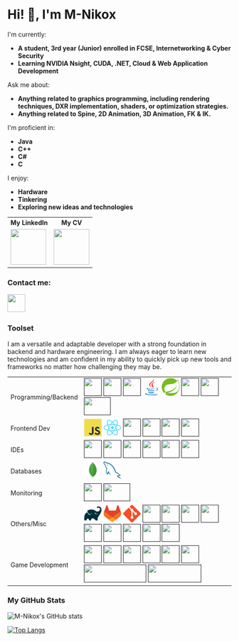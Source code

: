 # Hi! 👋, I'm M-Nikox

I'm currently:
- __A student, 3rd year (Junior) enrolled in FCSE, Internetworking & Cyber Security__
- __Learning NVIDIA Nsight, CUDA, .NET, Cloud & Web Application Development__

Ask me about:
- __Anything related to graphics programming, including rendering techniques, DXR implementation, shaders, or optimization strategies.__
- __Anything related to Spine, 2D Animation, 3D Animation, FK & IK.__

I'm proficient in:
- __Java__
- __C++__
- __C#__
- __C__

I enjoy:
- __Hardware__
- __Tinkering__
- __Exploring new ideas and technologies__


<table>
  <tr>
    <th>My LinkedIn</th>
    <th>My CV</th>
  </tr>
  <tr>
    <td>
      <a href="https://www.linkedin.com/in/matej-n-b78121235/"><img width="80" height="80" src="https://upload.wikimedia.org/wikipedia/commons/thumb/8/81/LinkedIn_icon.svg/1200px-LinkedIn_icon.svg.png"/></a>
    </td>
    <td>
      <a href="https://www.linkedin.com/in/matej-n-b78121235/"><img width="80" height="80" src="https://www.svgrepo.com/show/11803/curriculum-vitae.svg"/></a>
    </td>
  </tr>
</table>

### Contact me:
<a href="https://www.linkedin.com/in/matej-n-b78121235/"><img src="https://upload.wikimedia.org/wikipedia/commons/thumb/8/81/LinkedIn_icon.svg/1200px-LinkedIn_icon.svg.png" width="40" height="40"/></a>

### Toolset

I am a versatile and adaptable developer with a strong foundation in backend and hardware engineering. I am always eager to learn new technologies and am confident in my ability to quickly pick up new tools and frameworks no matter how challenging they may be.

<table>
   <tr>
        <td>Programming/Backend</td>
        <td>
            <a href=""><img src="https://cdn.jsdelivr.net/gh/devicons/devicon@latest/icons/csharp/csharp-original.svg" width="40" height="40"/></a>
            <a href=""><img src="https://cdn.jsdelivr.net/gh/devicons/devicon@latest/icons/cplusplus/cplusplus-original.svg" width="40" height="40"/></a>
            <a href=""><img src="https://cdn.jsdelivr.net/gh/devicons/devicon@latest/icons/c/c-original.svg" width="40" height="40"/></a>
            <a href=""><img src="https://github.com/devicons/devicon/blob/v2.13.0/icons/java/java-original.svg" width="40" height="40"/></a>
            <a href=""><img src="https://github.com/devicons/devicon/blob/v2.13.0/icons/spring/spring-original.svg" width="40" height="40"/></a>
            <a href=""><img src="https://upload.wikimedia.org/wikipedia/commons/2/27/PHP-logo.svg" width="40" height="40"/></a>
            <a href=""><img src="https://upload.wikimedia.org/wikipedia/commons/thumb/c/cf/Lua-Logo.svg/600px-Lua-Logo.svg.png" width="40" height="40"/></a>
            <a href=""><img src="https://upload.wikimedia.org/wikipedia/en/0/00/Papyrus.PNG" width="60" height="40"/></a>
        </td>
    </tr>
  <tr>
        <td>Frontend Dev</td>
        <td>
            <a href=""><img src="https://github.com/devicons/devicon/blob/v2.13.0/icons/javascript/javascript-original.svg" width="40" height="40"/></a>
            <a href=""><img src="https://github.com/devicons/devicon/blob/v2.13.0/icons/react/react-original.svg" width="40" height="40"/></a>
            <a href=""><img src="https://animejs.com/documentation/assets/img/anime-mini-logo.svg" width="40" height="40"/></a>
            <a href=""><img src="https://cdn.jsdelivr.net/gh/devicons/devicon@latest/icons/html5/html5-original.svg" width="40" height="40"/></a>
            <a href=""><img src="https://cdn.jsdelivr.net/gh/devicons/devicon@latest/icons/css3/css3-original.svg" width="40" height="40"/></a>
            <a href=""><img src="https://cdn.jsdelivr.net/gh/devicons/devicon@latest/icons/sass/sass-original.svg" width="40" height="40"/></a>
        </td>
    </tr>
   <tr>
        <td>IDEs</td>
        <td>
            <a href=""><img src="https://cdn.jsdelivr.net/gh/devicons/devicon@latest/icons/visualstudio/visualstudio-original.svg" width="40" height="40"/></a>
            <a href=""><img src="https://cdn.jsdelivr.net/gh/devicons/devicon@latest/icons/vscode/vscode-original.svg" width="40" height="40"/></a>
            <a href=""><img src="https://cdn.jsdelivr.net/gh/devicons/devicon@latest/icons/intellij/intellij-original.svg" width="40" height="40"/></a>
            <a href=""><img src="https://cdn.jsdelivr.net/gh/devicons/devicon@latest/icons/pycharm/pycharm-original.svg" width="40" height="40"/></a>
            <a href=""><img src="https://cdn.jsdelivr.net/gh/devicons/devicon@latest/icons/clion/clion-original.svg" width="40" height="40"/></a>
            <a href=""><img src="https://cdn.jsdelivr.net/gh/devicons/devicon@latest/icons/rider/rider-original.svg" width="40" height="40"/></a>
        </td>
   </tr>
  <tr>
    <tr>
        <td>Databases</td>
        <td>
            <a href=""><img src="https://github.com/devicons/devicon/blob/v2.13.0/icons/mongodb/mongodb-original.svg" width="40" height="40"/></a>
            <a href=""><img src="https://github.com/devicons/devicon/blob/v2.13.0/icons/mysql/mysql-original.svg" width="40" height="40"/></a>
        </td>
    </tr>
        <td>Monitoring</td>
        <td>
            <a href=""><img src="https://developer.download.nvidia.com/images/nvidia-nsight-graphics-icon-gbp-shaded-128.png" width="40" height="40"/></a>
            <a href=""><img src="https://poggu.me/uploads/default/original/1X/d373f12185cba8262a3a850aa850485de5a6e1e3.png" width="60" height="40"/></a>
    </tr>
    <tr>
            <td>Others/Misc</td>
            <td>
                <a href=""><img src="https://github.com/devicons/devicon/blob/v2.13.0/icons/gradle/gradle-plain.svg" width="40" height="40"/></a>
                <a href=""><img src="https://github.com/devicons/devicon/blob/v2.13.0/icons/gitlab/gitlab-original.svg" width="40" height="40"/></a>
                <a href=""><img src="https://github.com/devicons/devicon/blob/v2.13.0/icons/git/git-original.svg" width="40" height="40"/></a>
                <a href=""><img src="https://img.icons8.com/fluent/200/docker.png" width="40" height="40"/></a>
                <a href=""><img src="https://upload.wikimedia.org/wikipedia/commons/d/d8/Red_Hat_logo.svg" width="40" height="40"/></a>
                <a href=""><img src="https://upload.wikimedia.org/wikipedia/commons/thumb/e/e7/PuTTY_Icon.svg/1200px-PuTTY_Icon.svg.png" width="40" height="40"/></a>
                <a href=""><img src="https://cdn.jsdelivr.net/gh/devicons/devicon@latest/icons/json/json-original.svg" width="40" height="40"/></a>
                <a href=""><img src="https://cdn.jsdelivr.net/gh/devicons/devicon@latest/icons/xml/xml-original.svg" width="40" height="40"/></a>
                <a href=""><img src="https://cdn.jsdelivr.net/gh/devicons/devicon@latest/icons/bash/bash-original.svg" width="40" height="40"/></a>
                <a href=""><img src="https://cdn.jsdelivr.net/gh/devicons/devicon@latest/icons/powershell/powershell-original.svg" width="40" height="40"/></a>
                <a href=""><img src="https://cdn.jsdelivr.net/gh/devicons/devicon@latest/icons/ssh/ssh-original.svg" width="40" height="40"/></a>
                <a href=""><img src="https://cdn.jsdelivr.net/gh/devicons/devicon@latest/icons/linux/linux-original.svg" width="40" height="40"/></a>
            </td>
        </tr>
    <tr>
          <td>Game Development</td>
          <td>
              <a href=""><img src="https://cdn.jsdelivr.net/gh/devicons/devicon@latest/icons/unity/unity-original.svg" width="40" height="40"/></a>
              <a href=""><img src="https://cdn.jsdelivr.net/gh/devicons/devicon@latest/icons/unrealengine/unrealengine-original.svg" width="40" height="40"/></a>
              <a href=""><img src="https://cdn.jsdelivr.net/gh/devicons/devicon@latest/icons/blender/blender-original.svg" width="40" height="40"/></a>
              <a href=""><img src="https://upload.wikimedia.org/wikipedia/commons/7/73/Calligrakrita-base.svg" width="40" height="40"/></a>
              <a href=""><img src="https://img.icons8.com/?size=100&id=105751&format=png&color=000000" width="40" height="40"/></a>
              <a href=""><img src="https://cdn.icon-icons.com/icons2/3913/PNG/512/fmod_logo_icon_248525.png" width="40" height="40"/></a>
              <a href=""><img src="https://static.wikia.nocookie.net/logopedia/images/5/58/Nvidia_GameWorks.png/revision/latest?cb=20230319020713" width="140" height="40"/></a>
              <a href=""><img src="https://gpuopen.com/wp-content/uploads/2023/08/CHIP_AMD_GPUOpen_Lockup_RGB_White_400px.png" width="120" height="40"/></a>
          </td>
      </tr>
</table>

### My GitHub Stats

![M-Nikox's GitHub stats](https://github-readme-stats.vercel.app/api?username=M-Nikox&hide=issues,contribs,stars&show_icons=true&theme=tokyonight)

[![Top Langs](https://github-readme-stats.vercel.app/api/top-langs/?username=M-Nikox&layout=donut&theme=tokyonight)](https://github.com/anuraghazra/github-readme-stats)

<!---
M-Nikox/M-Nikox is a ✨ special ✨ repository because its `README.md` (this file) appears on your GitHub profile.
You can click the Preview link to take a look at your changes.
--->
